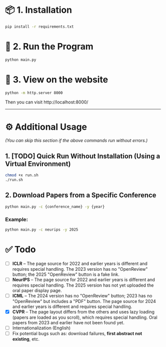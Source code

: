 # 📦 1. Installation

```bash
pip install -r requirements.txt
```

# 🚀 2. Run the Program

```bash
python main.py
```

# 📖 3. View on the website

```bash
python -m http.server 8000 
```

Then you can visit http://localhost:8000/

---

# ⚙️ Additional Usage

*(You can skip this section if the above commands run without errors.)*

## 1. [TODO] Quick Run Without Installation (Using a Virtual Environment)

```bash
chmod +x run.sh
./run.sh
```

## 2. Download Papers from a Specific Conference

```bash
python main.py -c {conference_name} -y {year}
```

### Example:

```bash
python main.py -c neurips -y 2025
```

# ✅ Todo

* [ ] **ICLR** – The page source for 2022 and earlier years is different and requires special handling. The 2023 version has no "OpenReview" button; the 2025 "OpenReview" button is a fake link.
* [ ] **NeurIPS** – The page source for 2022 and earlier years is different and requires special handling. The 2025 version has not yet uploaded the oral paper display page.
* [ ] **ICML** – The 2024 version has no "OpenReview" button; 2023 has no "OpenReview" but includes a "PDF" button. The page source for 2024 and earlier years is different and requires special handling.
* [x] **CVPR** – The page layout differs from the others and uses lazy loading (papers are loaded as you scroll), which requires special handling. Oral papers from 2023 and earlier have not been found yet.
* [ ] Internationalization (English)
* [ ] Fix potential bugs such as: download failures, **first abstract not existing**, etc.